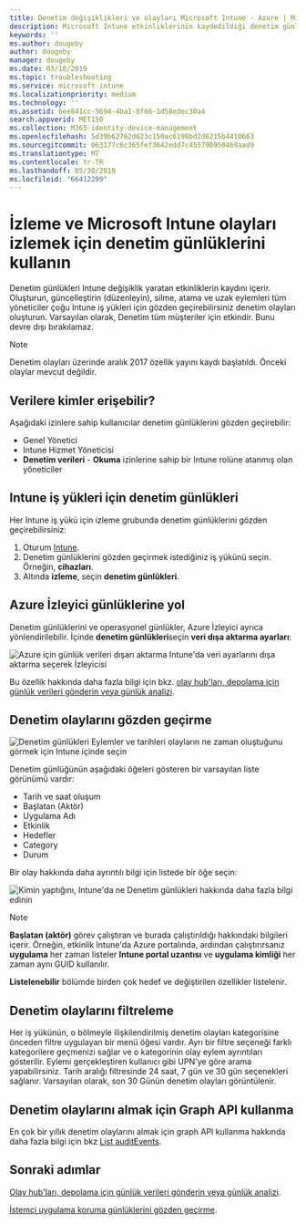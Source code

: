 ```yaml
---
title: Denetim değişiklikleri ve olayları Microsoft Intune - Azure | Microsoft Docs
description: Microsoft Intune etkinliklerinin kaydedildiği denetim günlüklerini gözden geçirmeyi öğrenin.
keywords: ''
ms.author: dougeby
author: dougeby
manager: dougeby
ms.date: 03/18/2019
ms.topic: troubleshooting
ms.service: microsoft-intune
ms.localizationpriority: medium
ms.technology: ''
ms.assetid: 6ee841cc-5694-4ba1-8f66-1d58edec30a4
search.appverid: MET150
ms.collection: M365-identity-device-management
ms.openlocfilehash: 5d39b62762d623c150ac6198bd2d6215b4410663
ms.sourcegitcommit: 063177c6c365fef3642edd7c455790958469aad9
ms.translationtype: MT
ms.contentlocale: tr-TR
ms.lasthandoff: 05/30/2019
ms.locfileid: "66412299"
---
```

# <a name="use-audit-logs-to-track-and-monitor-events-in-microsoft-intune"></a>İzleme ve Microsoft Intune olayları izlemek için denetim günlüklerini kullanın

Denetim günlükleri Intune değişiklik yaratan etkinliklerin kaydını içerir. Oluşturun, güncelleştirin (düzenleyin), silme, atama ve uzak eylemleri tüm yöneticiler çoğu Intune iş yükleri için gözden geçirebilirsiniz denetim olayları oluşturun. Varsayılan olarak, Denetim tüm müşteriler için etkindir. Bunu devre dışı bırakılamaz.

> [!NOTE]
> Denetim olayları üzerinde aralık 2017 özellik yayını kaydı başlatıldı. Önceki olaylar mevcut değildir.

## <a name="who-can-access-the-data"></a>Verilere kimler erişebilir?

Aşağıdaki izinlere sahip kullanıcılar denetim günlüklerini gözden geçirebilir:

- Genel Yönetici
- Intune Hizmet Yöneticisi
- **Denetim verileri** - **Okuma** izinlerine sahip bir Intune rolüne atanmış olan yöneticiler

## <a name="audit-logs-for-intune-workloads"></a>Intune iş yükleri için denetim günlükleri

Her Intune iş yükü için izleme grubunda denetim günlüklerini gözden geçirebilirsiniz:

1. Oturum [Intune](https://go.microsoft.com/fwlink/?linkid=2090973).
2. Denetim günlüklerini gözden geçirmek istediğiniz iş yükünü seçin. Örneğin, **cihazları**.
3. Altında **izleme**, seçin **denetim günlükleri**.

## <a name="route-logs-to-azure-monitor"></a>Azure İzleyici günlüklerine yol

Denetim günlüklerini ve operasyonel günlükler, Azure İzleyici ayrıca yönlendirilebilir. İçinde **denetim günlükleri**seçin **veri dışa aktarma ayarları**:

![Azure için günlük verileri dışarı aktarma Intune'da veri ayarlarını dışa aktarma seçerek İzleyicisi](./media/audit-logs-export-data-settings.png)

Bu özellik hakkında daha fazla bilgi için bkz. [olay hub'ları, depolama için günlük verileri gönderin veya günlük analizi](review-logs-using-azure-monitor.md).

## <a name="review-audit-events"></a>Denetim olaylarını gözden geçirme

![Denetim günlükleri Eylemler ve tarihleri olayların ne zaman oluştuğunu görmek için Intune içinde seçin](./media/monitor-audit-logs.png "denetim günlükleri")

Denetim günlüğünün aşağıdaki öğeleri gösteren bir varsayılan liste görünümü vardır:

- Tarih ve saat oluşum
- Başlatan (Aktör)
- Uygulama Adı
- Etkinlik
- Hedefler
- Category
- Durum

Bir olay hakkında daha ayrıntılı bilgi için listede bir öğe seçin:

![Kimin yaptığını, Intune'da ne Denetim günlükleri hakkında daha fazla bilgi edinin](./media/monitor-audit-log-detail.png "denetim günlüğü ayrıntılarındaki")

> [!NOTE]
> **Başlatan (aktör)** görev çalıştıran ve burada çalıştırıldığı hakkındaki bilgileri içerir. Örneğin, etkinlik Intune'da Azure portalında, ardından çalıştırırsanız **uygulama** her zaman listeler **Intune portal uzantısı** ve **uygulama kimliği** her zaman aynı GUID kullanılır.
> 
> **Listelenebilir** bölümde birden çok hedef ve değiştirilen özellikler listelenir.  

## <a name="filter-audit-events"></a>Denetim olaylarını filtreleme

Her iş yükünün, o bölmeyle ilişkilendirilmiş denetim olayları kategorisine önceden filtre uygulayan bir menü öğesi vardır. Ayrı bir filtre seçeneği farklı kategorilere geçmenizi sağlar ve o kategorinin olay eylem ayrıntıları gösterilir. Eylemi gerçekleştiren kullanıcı gibi UPN'ye göre arama yapabilirsiniz. Tarih aralığı filtresinde 24 saat, 7 gün ve 30 gün seçenekleri sağlanır. Varsayılan olarak, son 30 Günün denetim olayları görüntülenir.

## <a name="use-graph-api-to-retrieve-audit-events"></a>Denetim olaylarını almak için Graph API kullanma

En çok bir yıllık denetim olaylarını almak için graph API kullanma hakkında daha fazla bilgi için bkz [List auditEvents](https://docs.microsoft.com/graph/api/intune-auditing-auditevent-list?view=graph-rest-1.0).

## <a name="next-steps"></a>Sonraki adımlar

[Olay hub'ları, depolama için günlük verileri gönderin veya günlük analizi](review-logs-using-azure-monitor.md).

[İstemci uygulama koruma günlüklerini gözden geçirme](app-protection-policy-settings-log.md).
